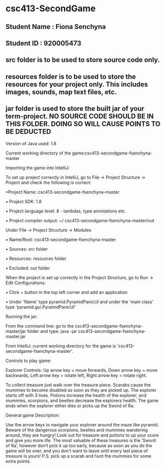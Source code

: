 # csc413-SecondGame

## Student Name  : Fiona Senchyna
## Student ID    : 920005473


## src folder is to be used to store source code only.

## resources folder is to be used to store the resources for your project only. This includes images, sounds, map text files, etc.

## jar folder is used to store the built jar of your term-project. NO SOURCE CODE SHOULD BE IN THIS FOLDER. DOING SO WILL CAUSE POINTS TO BE DEDUCTED

Version of Java used: 1.8

Current working directory of the game:csc413-secondgame-fsenchyna-master

Importing the game into IntelliJ:

To set up project correctly in IntelliJ, go to File -> Project Structure -> Project and check the following is correct:

•Project Name: csc413-secondgame-fsenchyna-master

•	Project SDK: 1.8

•	Project language level: 8 - lambdas, type annotations etc.

•	Project compiler output: ~/ csc413-secondgame-fsenchyna-master/out

Under File -> Project Structure -> Modules

•	Name/Root: csc413-secondgame-fsenchyna-master

•	Sources: src folder

•	Resources: resources folder

•	Excluded: out folder

When the project is set up correctly in the Project Structure, go to Run -> Edit Configurations:

•	Click + button in the top left corner and add an application

•	Under 'Name' type pyramid.PyramidPanicUI and under the 'main class' type 'pyramid.gui.PyramidPanicUI'


Running the jar:

From the command line: go to the csc413-secondgame-fsenchyna-master/jar folder and type: java -jar csc413-secondgame-fsenchyna-master.jar

From IntelliJ: current working directory for the game is 'csc413-secondgame-fsenchyna-master'.

Controls to play game:

Explorer Controls: Up arrow key = move forwards, Down arrow key = move backwards, Left arrow key = rotate left, Right arrow key = rotate right.

To collect treasure just walk over the treasure piece. Scarabs cause the mummies to become disabled as soon as they are picked up.
The explorer starts off with 3 lives. Potions increase the health of the explorer; and mummies, scorpions, and beetles decrease the explorers health.
The game ends when the explorer either dies or picks up the Sword of Ra.

General game Description:

Use the arrow keys to navigate your explorer around the maze like pyramid.
Beware of the dangerous scorpions, beetles and mummies wandering around, they are hungry!
Look out for treasure and potions to up your score and give you more life. The most valuable of these treasures is the ‘Sword of Ra’, however don’t pick it up too early, because as soon as you do the game will be over, and you don’t want to leave until every last piece of treasure is yours!
P.S. pick up a scarab and hunt the mummies for some extra points.
